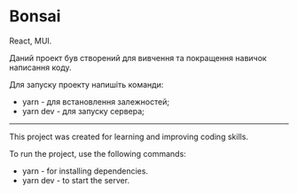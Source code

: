 # Bonsai

React, MUI.

Даний проект був створений для вивчення та покращення навичок написання коду.

Для запуску проекту напишіть команди:

  - yarn - для встановлення залежностей;
  - yarn dev - для запуску сервера;

---------------------------------------------------------------------------------------

This project was created for learning and improving coding skills.

To run the project, use the following commands:

   - yarn - for installing dependencies.
   - yarn dev - to start the server.
